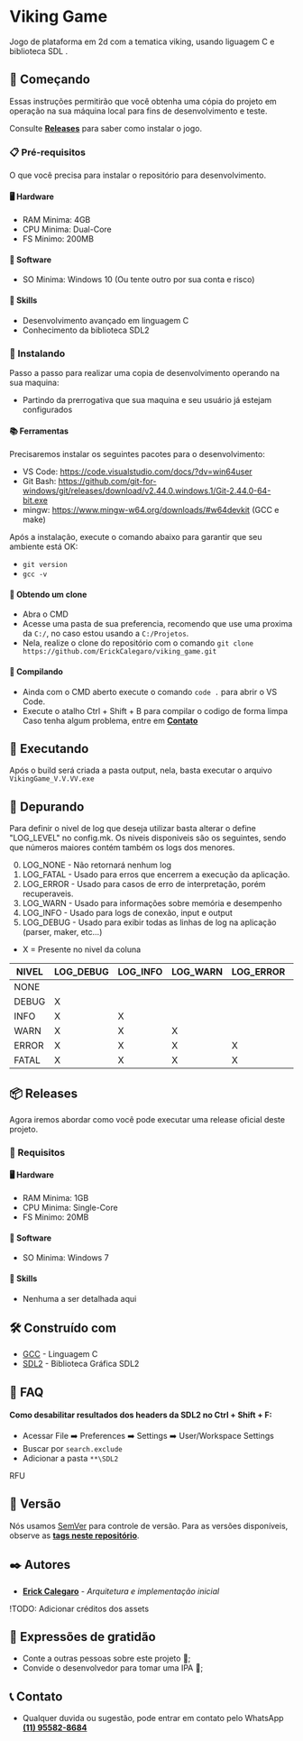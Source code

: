 # Viking Game
Jogo de plataforma em 2d com a tematica viking, usando liguagem C e biblioteca SDL
.

## 🚀 Começando
Essas instruções permitirão que você obtenha uma cópia do projeto em operação na sua máquina local para fins de desenvolvimento e teste.

Consulte **[Releases](##-📦-Releases)** para saber como instalar o jogo.

### 📋 Pré-requisitos
O que você precisa para instalar o repositório para desenvolvimento.

#### 🖥 Hardware
* RAM Minima: 4GB
* CPU Minima: Dual-Core
* FS  Minimo: 200MB

#### 📲 Software
* SO  Minima: Windows 10 (Ou tente outro por sua conta e risco)

#### 🗿 Skills
* Desenvolvimento avançado em linguagem C
* Conhecimento da biblioteca SDL2

### 🔧 Instalando
Passo a passo para realizar uma copia de desenvolvimento operando na sua maquina:
* Partindo da prerrogativa que sua maquina e seu usuário já estejam configurados

#### 📚 Ferramentas
Precisaremos instalar os seguintes pacotes para o desenvolvimento:
* VS Code: https://code.visualstudio.com/docs/?dv=win64user
* Git Bash: https://github.com/git-for-windows/git/releases/download/v2.44.0.windows.1/Git-2.44.0-64-bit.exe
* mingw: https://www.mingw-w64.org/downloads/#w64devkit (GCC e make)


Após a instalação, execute o comando abaixo para garantir que seu ambiente está OK:
* `git version`
* `gcc -v`

#### 🔗 Obtendo um clone
* Abra o CMD
* Acesse uma pasta de sua preferencia, recomendo que use uma proxima da `C:/`, no caso estou usando a `C:/Projetos`.
* Nela, realize o clone do repositório com o comando ```git clone https://github.com/ErickCalegaro/viking_game.git```

#### 🧱 Compilando
* Ainda com o CMD aberto execute o comando `code .` para abrir o VS Code.
* Execute o atalho Ctrl + Shift + B para compilar o codigo de forma limpa
Caso tenha algum problema, entre em **[Contato](https://api.whatsapp.com/send?phone=5511955828684&text=Ol%C3%A1%2C%20estou%20com%20duvidas%20sobre%20o%20projeto%20Viking%20Game%2C%20pode%20me%20auxiliar%3F)**

## 🧨 Executando
Após o build será criada a pasta output, nela, basta executar o arquivo `VikingGame_V.V.VV.exe`

## 🐞 Depurando
Para definir o nivel de log que deseja utilizar basta alterar o define "LOG_LEVEL" no config.mk. 
Os niveis disponiveis são os seguintes, sendo que números maiores contém também os logs dos menores.

0. LOG_NONE - Não retornará nenhum log
1. LOG_FATAL - Usado para erros que encerrem a execução da aplicação.
2. LOG_ERROR - Usado para casos de erro de interpretação, porém recuperaveis.
3. LOG_WARN - Usado para informações sobre memória e desempenho
4. LOG_INFO - Usado para logs de conexão, input e output
5. LOG_DEBUG - Usado para exibir todas as linhas de log na aplicação (parser, maker, etc...)

* X = Presente no nivel da coluna

| NIVEL | LOG_DEBUG | LOG_INFO  | LOG_WARN  | LOG_ERROR | LOG_FATAL | LOG_NONE  |
| ----- | --------- | --------- | --------- | --------- | --------- | --------- |
| NONE  |           |           |           |           |           |           |
| DEBUG |     X     |           |           |           |           |           |
| INFO  |     X     |     X     |           |           |           |           |
| WARN  |     X     |     X     |     X     |           |           |           |
| ERROR |     X     |     X     |     X     |     X     |           |           |
| FATAL |     X     |     X     |     X     |     X     |     X     |           |


## 📦 Releases
Agora iremos abordar como você pode executar uma release oficial deste projeto.

### 📑 Requisitos

#### 🖥 Hardware
* RAM Minima: 1GB
* CPU Minima: Single-Core
* FS  Minimo: 20MB

#### 📲 Software
* SO  Minima: Windows 7

#### 🗿 Skills
* Nenhuma a ser detalhada aqui

## 🛠️ Construído com
* [GCC](https://www.gnu.org/software/gnu-c-manual/gnu-c-manual.html) - Linguagem C
* [SDL2](https://wiki.libsdl.org/SDL2/FrontPage) - Biblioteca Gráfica SDL2

## 💬 FAQ

#### Como desabilitar resultados dos headers da SDL2 no Ctrl + Shift + F:
* Acessar File ➡️ Preferences ➡️ Settings ➡️ User/Workspace Settings
* Buscar por `search.exclude`
* Adicionar a pasta `**\SDL2`

RFU

## 📌 Versão
Nós usamos [SemVer](http://semver.org/) para controle de versão. Para as versões disponíveis, observe as **[tags neste repositório](https://github.com/ErickCalegaro/viking_game/tags)**. 

## ✒️ Autores

* **[Erick Calegaro](linkedin.com/in/erick-calegaro/)** - *Arquitetura e implementação inicial*

!TODO: Adicionar créditos dos assets

## 🎁 Expressões de gratidão
* Conte a outras pessoas sobre este projeto 📢;
* Convide o desenvolvedor para tomar uma IPA 🍺;

## 📞 Contato
* Qualquer duvida ou sugestão, pode entrar em contato pelo WhatsApp **[(11) 95582-8684](https://api.whatsapp.com/send?phone=5511955828684&text=Ol%C3%A1%2C%20estou%20com%20duvidas%20sobre%20o%20projeto%20Viking%20Game%2C%20pode%20me%20auxiliar%3F)**
